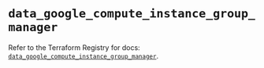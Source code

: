 # `data_google_compute_instance_group_manager`

Refer to the Terraform Registry for docs: [`data_google_compute_instance_group_manager`](https://registry.terraform.io/providers/hashicorp/google-beta/6.14.0/docs/data-sources/google_compute_instance_group_manager).

